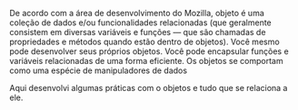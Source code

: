 De acordo com a área de desenvolvimento do Mozilla, objeto é uma coleção de dados e/ou funcionalidades relacionadas (que geralmente consistem em diversas variáveis e funções — que são chamadas de propriedades e métodos quando estão dentro de objetos).
Você mesmo pode desenvolver seus próprios objetos. Você pode encapsular funções e variáveis relacionadas de uma forma eficiente.
Os objetos se comportam como uma espécie de manipuladores de dados

Aqui desenvolvi algumas práticas com o objetos e tudo que se relaciona a ele.